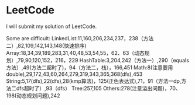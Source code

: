 # LeetCode

I will submit my solution of LeetCode.

Some  are difficult:
LinkedList:11,160,206,234,237，238（方法二）,82,109,142,143,148(快速排序)
Array:18,34,39,189,283,31,40,48,53,54,55，62、63（动态规划）,79,90,120,152，216，229
HashTable:3,204,242（方法一）,290（equals方法）,49(方法二超时了)，94（方法二，栈），166,451
Math:8(注意要用double),29,172,43,60,264,279,319,343,365,368(dfs),453
String:5,17(dfs),22(dfs),28(kmp算法)，125(正色表达式),71，91（方法一dp,方法二dfs超时了）,93（dfs）
Tree:257,105
Others:278(注意溢出问题)，70、198(动态规划问题),242
